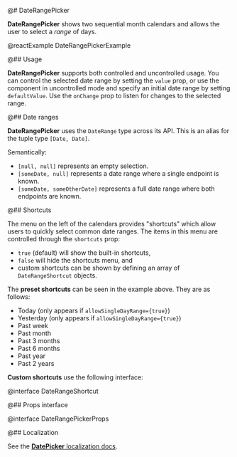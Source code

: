 @# DateRangePicker

**DateRangePicker** shows two sequential month calendars and allows the user to select a _range_ of days.

@reactExample DateRangePickerExample

@## Usage

**DateRangePicker** supports both controlled and uncontrolled usage. You can control the selected date range by setting
the `value` prop, or use the component in uncontrolled mode and specify an initial date range by setting `defaultValue`.
Use the `onChange` prop to listen for changes to the selected range.

@## Date ranges

**DateRangePicker** uses the `DateRange` type across its API. This is an alias for the tuple type `[Date, Date]`.

Semantically:

-   `[null, null]` represents an empty selection.
-   `[someDate, null]` represents a date range where a single endpoint is known.
-   `[someDate, someOtherDate]` represents a full date range where both endpoints are known.

@## Shortcuts

The menu on the left of the calendars provides "shortcuts" which allow users to quickly select common date ranges. The
items in this menu are controlled through the `shortcuts` prop:

-   `true` (default) will show the built-in shortcuts,
-   `false` will hide the shortcuts menu, and
-   custom shortcuts can be shown by defining an array of `DateRangeShortcut` objects.

The **preset shortcuts** can be seen in the example above. They are as follows:

-   Today (only appears if `allowSingleDayRange={true}`)
-   Yesterday (only appears if `allowSingleDayRange={true}`)
-   Past week
-   Past month
-   Past 3 months
-   Past 6 months
-   Past year
-   Past 2 years

**Custom shortcuts** use the following interface:

@interface DateRangeShortcut

@## Props interface

@interface DateRangePickerProps

@## Localization

See the [**DatePicker** localization docs](#datetime/date-picker.localization).
